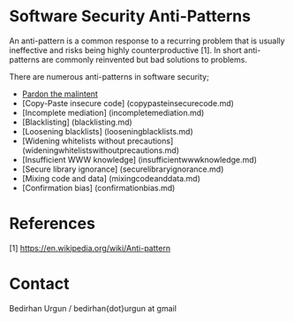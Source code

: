 # Software Security Anti-Patterns
An anti-pattern is a common response to a recurring problem that is usually ineffective and risks being highly counterproductive [1]. In short anti-patterns are commonly reinvented but bad solutions to problems.

There are numerous anti-patterns in software security;

- [Pardon the malintent](pardonthemalintent.md)
- [Copy-Paste insecure code] (copypasteinsecurecode.md)
- [Incomplete mediation] (incompletemediation.md)
- [Blacklisting] (blacklisting.md)
- [Loosening blacklists] (looseningblacklists.md)
- [Widening whitelists without precautions] (wideningwhitelistswithoutprecautions.md)
- [Insufficient WWW knowledge] (insufficientwwwknowledge.md)
- [Secure library ignorance] (securelibraryignorance.md)
- [Mixing code and data] (mixingcodeanddata.md)
- [Confirmation bias] (confirmationbias.md)

# References

[1] https://en.wikipedia.org/wiki/Anti-pattern

# Contact

Bedirhan Urgun / bedirhan{dot}urgun at gmail
